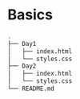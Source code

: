 # Basics

```bash
.
├── Day1
│   ├── index.html
│   └── styles.css
├── Day2
│   ├── index.html
│   └── styles.css
└── README.md
```

